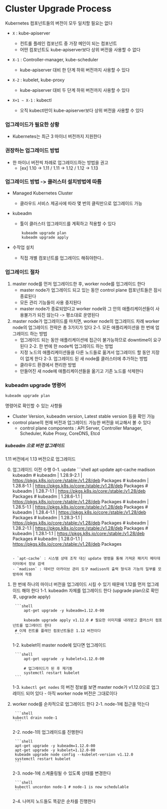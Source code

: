 # Cluster Upgrade Process


Kubernetes 컴포넌트들의 버전이 모두 일치할 필요는 없다

- `X` : kube-apiserver 
    - 컨트롤 플레인 컴포넌트 중 가장 메인이 되는 컴포넌트
    - 어떤 컴포넌트도 kube-apiserver보다 상위 버전을 사용할 수 없다

- `X-1` : Controller-manager, kube-scheduler
    - kube-apiserver 대비 한 단계 하위 버전까지 사용할 수 있다 

- `X-2` : kubelet, kube-proxy
    - kube-apiserver 대비 두 단계 하위 버전까지 사용할 수 있다

- `X+1 ~ X-1` : kubectl 
    - 오직 kubectl만이 kube-apiserver보다 상위 버전을 사용할 수 있다

### 업그레이드가 필요한 상황
- Kubernetes는 최근 3 마이너 버전까지 지원한다

### 권장하는 업그레이드 방법
- 한 마이너 버전씩 차례로 업그레이드하는 방법을 권고
    - [ex] 1.10 -> 1.11 / 1.11 -> 1.12 / 1.12 -> 1.13

### 업그레이드 방법 -> 클러스터 설치방법에 따름
- Managed Kubernetes Cluster
    - 클라우드 서비스 제공사에 따라 몇 번의 클릭만으로 업그레이드 가능
- kubeadm
    - 툴이 클러스터 업그레이드를 계획하고 적용할 수 있다
    
    ```shell
        kubeadm upgrade plan
        kubeadm upgrade apply
    ```
- 수작업 설치
    - 직접 개별 컴포넌트를 업그레이드 해줘야한다..

### 업그레이드 절차
1. master node를 먼저 업그레이드한 후, worker node를 업그레이드 한다
    - master node가 업그레이드 되고 있는 동안 control plane 컴포넌트들은 잠시 종료된다
    - 모든 관리 기능들이 사용 중지된다
    - master node가 종료되었다고 worker node와 그 안의 애플리케이션들이 사용불가가 되진 않는다 -> 평소대로 운영된다
2. master node가 업그레이드를 마치면, worker node의 업그레이드 차례
   worker node의 업그레이드 전략은 총 3가지가 있다
    2-1. 모든 애플리케이션을 한 번에 업그레이드 하는 방법
    - 업그레이드 되는 동안 애플리케이션에 접근이 불가능하므로 downtime이 요구된다
    2-2. 한 번에 한 node씩 업그레이드 하는 방법
    - 지정 노드의 애플리케이션들을 다른 노드들로 옮겨서 업그레이드 할 동안 지장이 없게 한다
    2-3. 업그레이드 된 새 node를 클러스터에 추가하는 방법
    - 클라우드 환경에서 편리한 방법
    - 만들어진 새 node에 애플리케이션들을 옮기고 기존 노드를 삭제한다
    

### kubeadm upgrade 명령어

```shell
kubeadm upgrade plan
```

명령어로 확인할 수 있는 사항들
- Cluster Version, kubeadm version, Latest stable version 등을 확인 가능
- control plane의 현재 버전과 업그레이드 가능한 버전을 비교해서 볼 수 있다
    - control plane components : API Server, Controller Manager, Scheduler, Kube Proxy, CoreDNS, Etcd

##### kubeadm 으로 버전 업그레이드
1.11 버전에서 1.13 버전으로 업그레이드

0. 업그레이드 이전 수행
    0-1. update
        ```shell
            apt update
            apt-cache madison kubeadm
            # kubeadm | 1.28.9-2.1 | https://pkgs.k8s.io/core:/stable:/v1.28/deb  Packages
            # kubeadm | 1.28.8-1.1 | https://pkgs.k8s.io/core:/stable:/v1.28/deb  Packages
            # kubeadm | 1.28.7-1.1 | https://pkgs.k8s.io/core:/stable:/v1.28/deb  Packages
            # kubeadm | 1.28.6-1.1 | https://pkgs.k8s.io/core:/stable:/v1.28/deb  Packages
            # kubeadm | 1.28.5-1.1 | https://pkgs.k8s.io/core:/stable:/v1.28/deb  Packages
            # kubeadm | 1.28.4-1.1 | https://pkgs.k8s.io/core:/stable:/v1.28/deb  Packages
            # kubeadm | 1.28.3-1.1 | https://pkgs.k8s.io/core:/stable:/v1.28/deb  Packages
            # kubeadm | 1.28.2-1.1 | https://pkgs.k8s.io/core:/stable:/v1.28/deb  Packages
            # kubeadm | 1.28.1-1.1 | https://pkgs.k8s.io/core:/stable:/v1.28/deb  Packages
            # kubeadm | 1.28.0-1.1 | https://pkgs.k8s.io/core:/stable:/v1.28/deb  Packages
    ```

    - `apt-cache` : 시스템 상태 조작 대신 update 명령을 통해 가져온 패키지 메타데이터에서 정보 검색
    - `madison` : 데비안 아카이브 관리 도구 madison의 출력 형식과 기능의 일부를 모방하여 작동

1. 한 번에 하나의 마이너 버전을 업그레이드 시킬 수 있기 때문에 1.12를 먼저 업그레이드 해야 한다
    1-1. kubeadm 자체를 업그레이드 한다 (upgrade plan으로 확인 후, upgrade apply)
        
        ```shell
            apt-get upgrade -y kubeadm=1.12.0-00

            kubeadm upgrade apply v1.12.0 # 필요한 이미지를 내려받고 클러스터 컴포넌트를 업그레이드 한다
        # 이제 컨트롤 플레인 컴포넌트들은 1.12 버전이다
        ```

    1-2. kubelet이 master node에 있다면 업그레이드

        ```shell
            apt-get upgrade -y kubelet=1.12.0-00

            # 업그레이드가 된 후 재기동
            systemctl restart kubelet
        ```

    1-3. `kubectl get nodes` 의 버전 정보를 보면 master node가 v1.12.0으로 업그레이드 되어 있다
        - 아직 worker node 버전은 그대로이다

2. worker node를 순차적으로 업그레이드 한다
    2-1. node-1에 접근을 막는다

        ```shell
       kubectl drain node-1 
        ```
    
    2-2. node-1의 업그레이드를 진행한다

        ```shell
        apt-get upgrade -y kubeadm=1.12.0-00
        apt-get upgrade -y kubelet=1.12.0-00
        kubeadm upgrade node config --kubelet-version v1.12.0
        systemctl restart kubelet
        ```
    
    2-3. node-1에 스케줄링될 수 있도록 상태를 변경한다

        ```shell
        kubectl uncordon node-1 # node-1 is now schedulable
        ```

    2-4. 나머지 노드들도 똑같은 순차를 진행한다






